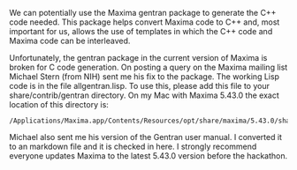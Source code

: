 We can potentially use the Maxima gentran package to generate the C++
code needed. This package helps convert Maxima code to C++ and, most
important for us, allows the use of templates in which the C++ code
and Maxima code can be interleaved.

Unfortunately, the gentran package in the current version of Maxima is
broken for C code generation. On posting a query on the Maxima mailing
list Michael Stern (from NIH) sent me his fix to the package. The
working Lisp code is in the file allgentran.lisp. To use this, please
add this file to your share/contrib/gentran directory. On my Mac with
Maxima 5.43.0 the exact location of this directory is:

```
/Applications/Maxima.app/Contents/Resources/opt/share/maxima/5.43.0/share/contrib/gentran
```

Michael also sent me his version of the Gentran user manual. I
converted it to an markdown file and it is checked in here. I strongly
recommend everyone updates Maxima to the latest 5.43.0 version before
the hackathon.